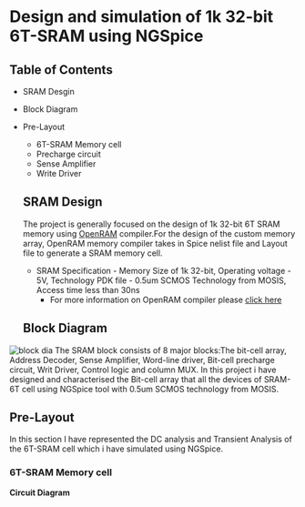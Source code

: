 # Design and simulation of 1k 32-bit 6T-SRAM using NGSpice
## Table of Contents
- SRAM Desgin
- Block Diagram
- Pre-Layout
  - 6T-SRAM Memory cell
  - Precharge circuit
  - Sense Amplifier
  - Write Driver
  
  
  ## SRAM Design
    The project is generally focused on the design of 1k 32-bit 6T SRAM memory using [OpenRAM](https://www.openidentityplatform.org/openam) compiler.For the design of the custom memory array, OpenRAM memory compiler takes in Spice nelist file and Layout file to generate a SRAM memory cell.
   - SRAM Specification - Memory Size of 1k 32-bit, Operating voltage - 5V, Technology PDK file - 0.5um SCMOS Technology from MOSIS, Access time less than 30ns 
     - For more information on OpenRAM compiler please [click here](https://github.com/mguthaus/OpenRAM/blob/master/OpenRAM_ICCAD_2016_paper.pdf "OpenRAM")
   ## Block Diagram
![block dia](https://user-images.githubusercontent.com/71965706/94511998-881da380-0238-11eb-91c3-ffe9e7b702da.png)
  The SRAM block consists of 8 major blocks:The bit-cell array, Address Decoder, Sense Amplifier, Word-line driver, Bit-cell precharge circuit, Writ Driver, Control logic and column MUX. In this project i have designed and characterised the Bit-cell array that all the devices of SRAM-6T cell using NGSpice tool with 0.5um SCMOS technology from MOSIS.
  ## Pre-Layout
   In this section I have represented the DC analysis and Transient Analysis of the 6T-SRAM cell which i have simulated using NGSpice.
  ### 6T-SRAM Memory cell
  **Circuit Diagram**
  
